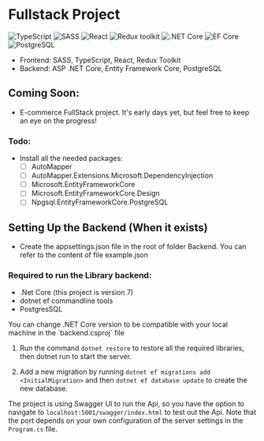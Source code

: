 # Fullstack Project

![TypeScript](https://img.shields.io/badge/TypeScript-v.4-green)
![SASS](https://img.shields.io/badge/SASS-v.4-hotpink)
![React](https://img.shields.io/badge/React-v.18-blue)
![Redux toolkit](https://img.shields.io/badge/Redux-v.1.9-brown)
![.NET Core](https://img.shields.io/badge/.NET%20Core-v.7-purple)
![EF Core](https://img.shields.io/badge/EF%20Core-v.7-cyan)
![PostgreSQL](https://img.shields.io/badge/PostgreSQL-v.14-drakblue)

* Frontend: SASS, TypeScript, React, Redux Toolkit
* Backend: ASP .NET Core, Entity Framework Core, PostgreSQL

## Coming Soon:

- E-commerce FullStack project. It's early days yet, but feel free to keep an eye on the progress!

### Todo:
- Install all the needed packages:
    - [ ] AutoMapper
    - [ ] AutoMapper.Extensions.Microsoft.DependencyInjection
    - [ ] Microsoft.EntityFrameworkCore
    - [ ] Microsoft.EntityFrameworkCore.Design
    - [ ] Npgsql.EntityFrameworkCore.PostgreSQL

## Setting Up the Backend (When it exists)
- Create the appsettings.json file in the root of folder Backend. You can refer to the content of file example.json

### Required to run the Library backend:

- .Net Core (this project is version 7)
- dotnet ef commandline tools
- PostgresSQL

You can change .NET Core version to be compatible with your local machine in the `backend.csproj´ file

1. Run the command `dotnet restore` to restore all the required libraries, then dotnet run to start the server.

2. Add a new migration by running `dotnet ef migrations add <InitialMigration>` and then `dotnet ef database update` to create the new database.

The project is using Swagger UI to run the Api, so you have the option to navigate to `localhost:5001/swagger/index.html` to test out the Api. Note that the port depends on your own configuration of the server settings in the `Program.cs` file.




